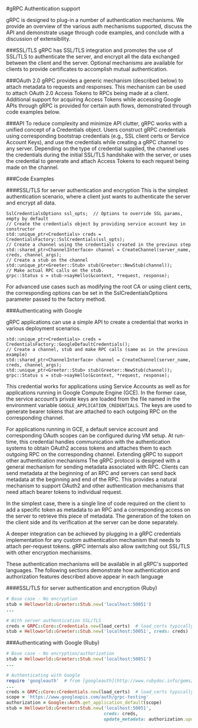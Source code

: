 #gRPC Authentication support

gRPC is designed to plug-in a number of authentication mechanisms. We provide an overview 
of the various auth mechanisms supported, discuss the API and demonstrate usage through 
code examples, and conclude with a discussion of extensibility.

###SSL/TLS
gRPC has SSL/TLS integration and promotes the use of SSL/TLS to authenticate the server,
and encrypt all the data exchanged between the client and the server. Optional 
mechanisms are available for clients to provide certificates to accomplish mutual 
authentication.

###OAuth 2.0
gRPC provides a generic mechanism (described below) to attach metadata to requests 
and responses. This mechanism can be used to attach OAuth 2.0 Access Tokens to 
RPCs being made at a client. Additional support for acquiring Access Tokens while 
accessing Google APIs through gRPC is provided for certain auth flows, demonstrated 
through code examples below.

###API
To reduce complexity and minimize API clutter, gRPC works with a unified concept of 
a Credentials object. Users construct gRPC credentials using corresponding bootstrap 
credentials (e.g., SSL client certs or Service Account Keys), and use the 
credentials while creating a gRPC channel to any server. Depending on the type of 
credential supplied, the channel uses the credentials during the initial SSL/TLS 
handshake with the server, or uses  the credential to generate and attach Access
Tokens to each request being made on the channel.

###Code Examples

####SSL/TLS for server authentication and encryption
This is the simplest authentication scenario, where a client just wants to
authenticate the server and encrypt all data.

```
SslCredentialsOptions ssl_opts;  // Options to override SSL params, empty by default 
// Create the credentials object by providing service account key in constructor
std::unique_ptr<Credentials> creds = CredentialsFactory::SslCredentials(ssl_opts);
// Create a channel using the credentials created in the previous step
std::shared_ptr<ChannelInterface> channel = CreateChannel(server_name, creds, channel_args);
// Create a stub on the channel
std::unique_ptr<Greeter::Stub> stub(Greeter::NewStub(channel));
// Make actual RPC calls on the stub. 
grpc::Status s = stub->sayHello(&context, *request, response);
```

For advanced use cases such as modifying the root CA or using client certs, 
the corresponding options can be set in the SslCredentialsOptions parameter 
passed to the factory method.


###Authenticating with Google

gRPC applications can use a simple API to create a credential that works in various deployment scenarios.

```
std::unique_ptr<Credentials> creds = CredentialsFactory::GoogleDefaultCredentials();
// Create a channel, stub and make RPC calls (same as in the previous example)
std::shared_ptr<ChannelInterface> channel = CreateChannel(server_name, creds, channel_args);
std::unique_ptr<Greeter::Stub> stub(Greeter::NewStub(channel));
grpc::Status s = stub->sayHello(&context, *request, response);
```

This credential works for applications using Service Accounts as well as for 
applications running in Google Compute Engine (GCE). In the former case, the
service account’s private keys are loaded from the file named in the environment
variable `GOOGLE_APPLICATION_CREDENTIALS`. The
keys are used to generate bearer tokens that are attached to each outgoing RPC 
on the corresponding channel.

For applications running in GCE, a default service account and corresponding
OAuth scopes can be configured during VM setup. At run-time, this credential
handles communication with the authentication systems to obtain OAuth2 access
tokens and attaches them to each outgoing RPC on the corresponding channel.
Extending gRPC to support other authentication mechanisms
The gRPC protocol is designed with a general mechanism for sending metadata
associated with RPC. Clients can send metadata at the beginning of an RPC and
servers can send back metadata at the beginning and end of the RPC. This 
provides a natural mechanism to support OAuth2 and other authentication 
mechanisms that need attach bearer tokens to individual request. 

In the simplest case, there is a single line of code required on the client
to add a specific token as metadata to an RPC and a corresponding access on 
the server to retrieve this piece of metadata. The generation of the token 
on the client side and its verification at the server can be done separately.

A deeper integration can be achieved by plugging in a gRPC credentials implementation for any custom authentication mechanism that needs to attach per-request tokens. gRPC internals also allow switching out SSL/TLS with other encryption mechanisms. 

These authentication mechanisms will be available in all gRPC's supported languages.
The following sections demonstrate how authentication and authorization features described above appear in each language

####SSL/TLS for server authentication and encryption (Ruby)
```ruby
# Base case - No encryption
stub = Helloworld::Greeter::Stub.new('localhost:50051')
...

# With server authentication SSL/TLS
creds = GRPC::Core::Credentials.new(load_certs)  # load_certs typically loads a CA roots file
stub = Helloworld::Greeter::Stub.new('localhost:50051', creds: creds)
```

###Authenticating with Google (Ruby)
```ruby
# Base case - No encryption/authorization
stub = Helloworld::Greeter::Stub.new('localhost:50051')
...

# Authenticating with Google
require 'googleauth'  # from [googleauth](http://www.rubydoc.info/gems/googleauth/0.1.0)
...
creds = GRPC::Core::Credentials.new(load_certs)  # load_certs typically loads a CA roots file
scope = 'https://www.googleapis.com/auth/grpc-testing'
authorization = Google::Auth.get_application_default(scope)
stub = Helloworld::Greeter::Stub.new('localhost:50051',
                                     creds: creds,
                                     update_metadata: authorization.updater_proc)
```
